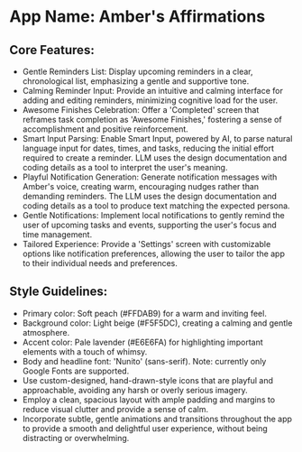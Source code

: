# **App Name**: Amber's Affirmations

## Core Features:

- Gentle Reminders List: Display upcoming reminders in a clear, chronological list, emphasizing a gentle and supportive tone.
- Calming Reminder Input: Provide an intuitive and calming interface for adding and editing reminders, minimizing cognitive load for the user.
- Awesome Finishes Celebration: Offer a 'Completed' screen that reframes task completion as 'Awesome Finishes,' fostering a sense of accomplishment and positive reinforcement.
- Smart Input Parsing: Enable Smart Input, powered by AI, to parse natural language input for dates, times, and tasks, reducing the initial effort required to create a reminder. LLM uses the design documentation and coding details as a tool to interpret the user's meaning.
- Playful Notification Generation: Generate notification messages with Amber's voice, creating warm, encouraging nudges rather than demanding reminders. The LLM uses the design documentation and coding details as a tool to produce text matching the expected persona.
- Gentle Notifications: Implement local notifications to gently remind the user of upcoming tasks and events, supporting the user's focus and time management.
- Tailored Experience: Provide a 'Settings' screen with customizable options like notification preferences, allowing the user to tailor the app to their individual needs and preferences.

## Style Guidelines:

- Primary color: Soft peach (#FFDAB9) for a warm and inviting feel.
- Background color: Light beige (#F5F5DC), creating a calming and gentle atmosphere.
- Accent color: Pale lavender (#E6E6FA) for highlighting important elements with a touch of whimsy.
- Body and headline font: 'Nunito' (sans-serif). Note: currently only Google Fonts are supported.
- Use custom-designed, hand-drawn-style icons that are playful and approachable, avoiding any harsh or overly serious imagery.
- Employ a clean, spacious layout with ample padding and margins to reduce visual clutter and provide a sense of calm.
- Incorporate subtle, gentle animations and transitions throughout the app to provide a smooth and delightful user experience, without being distracting or overwhelming.